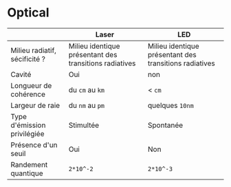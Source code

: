 # Optical

|                               | Laser                                                  | LED                                                    |
| ----------------------------- | ------------------------------------------------------ | ------------------------------------------------------ |
| Milieu radiatif, sécificité ? | Milieu identique présentant des transitions radiatives | Milieu identique présentant des transitions radiatives |
| Cavité                        | Oui                                                    | non                                                    |
| Longueur de cohérence         | du `cm` au `km`                                        | < `cm`                                                 |
| Largeur de raie               | du `nm` au `pm`                                        | quelques `10nm`                                        |
| Type d'émission privilégiée   | Stimultée                                              | Spontanée                                              |
| Présence d'un seuil           | Oui                                                    | Non                                                    |
| Randement quantique           | `2*10^-2`                                              | `2*10^-3`                                              |
